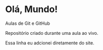 # Olá, Mundo!
 Aulas de Git e GitHub

Repositório criado durante uma aula ao vivo.

Essa linha eu adcionei diretamente do site.
